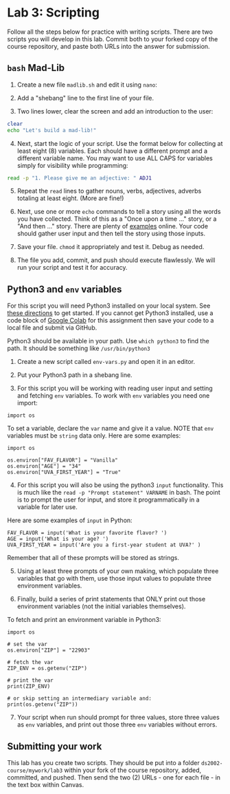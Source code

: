 # Lab 3: Scripting

Follow all the steps below for practice with writing scripts. There are two scripts you will develop in this lab. Commit both to your forked copy of the course repository, and paste both URLs into the answer for submission.


## `bash` Mad-Lib

1. Create a new file `madlib.sh` and edit it using `nano`:

2. Add a "shebang" line to the first line of your file.

3. Two lines lower, clear the screen and add an introduction to the user:

```bash
clear
echo "Let's build a mad-lib!"
```

4. Next, start the logic of your script. Use the format below for collecting at least eight (8) variables. Each should have a different prompt and a different variable name. You may want to use ALL CAPS for variables simply for visibility while programming:

```bash
read -p "1. Please give me an adjective: " ADJ1
```
5. Repeat the `read` lines to gather nouns, verbs, adjectives, adverbs totaling at least eight. (More are fine!)

6. Next, use one or more `echo` commands to tell a story using all the words you have collected. Think of this as a "Once upon a time ..." story, or a "And then ..." story. There are plenty of [examples]() online. Your code should gather user input and then tell the story using those inputs.

7. Save your file. `chmod` it appropriately and test it. Debug as needed.

8. The file you add, commit, and push should execute flawlessly. We will run your script and test it for accuracy.

## Python3 and `env` variables

For this script you will need Python3 installed on your local system. See [these directions](https://realpython.com/installing-python/) to get started. If you cannot get Python3 installed, use a code block of [Google Colab](https://colab.research.google.com) for this assignment then save your code to a local file and submit via GitHub.

Python3 should be available in your path. Use `which python3` to find the path. It should be something like `/usr/bin/python3`

1. Create a new script called `env-vars.py` and open it in an editor.

2. Put your Python3 path in a shebang line.

3. For this script you will be working with reading user input and setting and fetching `env` variables. To work with `env` variables you need one import:

```python3
import os
```

To set a variable, declare the `var` name and give it a value. NOTE that `env` variables must be `string` data only. Here are some examples:
```python3
import os

os.environ["FAV_FLAVOR"] = "Vanilla"
os.environ["AGE"] = "34"
os.environ["UVA_FIRST_YEAR"] = "True"
```

4. For this script you will also be using the python3 `input` functionality. This is much like the `read -p "Prompt statement" VARNAME` in bash. The point is to prompt the user for input, and store it programmatically in a variable for later use.

Here are some examples of `input` in Python:
```python3
FAV_FLAVOR = input('What is your favorite flavor? ')
AGE = input('What is your age? ')
UVA_FIRST_YEAR = input('Are you a first-year student at UVA?' )
```

Remember that all of these prompts will be stored as strings.

5. Using at least three prompts of your own making, which populate three variables that go with them, use those input values to populate three environment variables.

6. Finally, build a series of print statements that ONLY print out those environment variables (not the initial variables themselves).

To fetch and print an environment variable in Python3:
```python3
import os

# set the var
os.environ["ZIP"] = "22903"

# fetch the var
ZIP_ENV = os.getenv("ZIP")

# print the var
print(ZIP_ENV)

# or skip setting an intermediary variable and:
print(os.getenv("ZIP"))
```

7. Your script when run should prompt for three values, store three values as `env` variables, and print out those three `env` variables without errors.

## Submitting your work

This lab has you create two scripts. They should be put into a folder `ds2002-course/mywork/lab3` within your fork of the course repository, added, committed, and pushed. Then send the two (2) URLs - one for each file - in the text box within Canvas.
